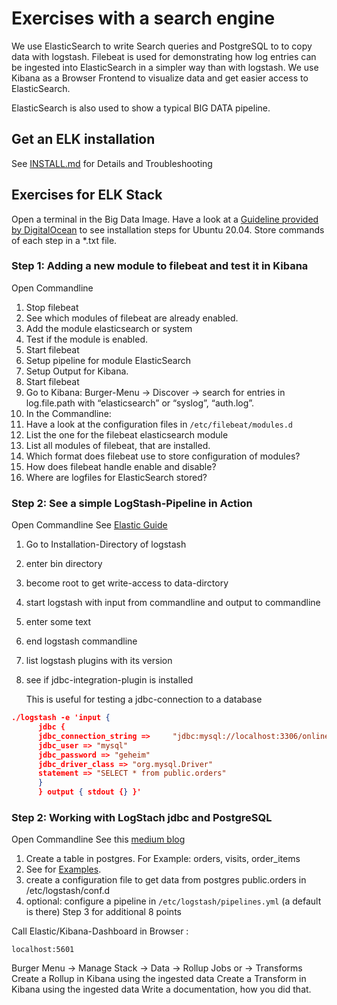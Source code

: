 # Exercises with a search engine

We use ElasticSearch to write Search queries and PostgreSQL to to copy data with logstash.
Filebeat is used for demonstrating how log entries can be ingested into ElasticSearch in a simpler way than with logstash.
We use Kibana as a Browser Frontend to visualize data and get easier access to ElasticSearch.

ElasticSearch is also used to show a typical BIG DATA pipeline.

## Get an ELK installation

See [INSTALL.md](https://github.com/Digital-Media/big_data/blob/main/elk-stack/INSTALL.md) for Details and Troubleshooting

## Exercises for ELK Stack

Open a terminal in the Big Data Image. Have a look at a [Guideline provided by DigitalOcean](https://www.digitalocean.com/community/tutorials/how-to-install-elasticsearch-logstash-and-kibana-elastic-stack-on-ubuntu-20-04-de) to see installation steps for Ubuntu 20.04.
Store commands of each step in a *.txt file.

### Step 1: Adding a new module to filebeat and test it in Kibana

Open Commandline
1. Stop filebeat
2. See which modules of filebeat are already enabled.
3. Add the module elasticsearch or system
4. Test if the module is enabled.
5. Start filebeat
6. Setup pipeline for module ElasticSearch
7. Setup Output for Kibana.
8. Start filebeat
9. Go to Kibana: Burger-Menu -> Discover -> search for entries in log.file.path with “elasticsearch” or “syslog”, “auth.log”.
10. In the Commandline:
11. Have a look at the configuration files in `/etc/filebeat/modules.d`
12. List the one for the filebeat elasticsearch module
13. List all modules of filebeat, that are installed.
14. Which format does filebeat use to store configuration of modules?
15. How does filebeat handle enable and disable?
16. Where are logfiles for ElasticSearch stored?

### Step 2: See a simple LogStash-Pipeline in Action
       
Open Commandline
See [Elastic Guide](https://www.elastic.co/guide/en/logstash/current/first-event.html)
1. Go to Installation-Directory of logstash
2. enter bin directory
3. become root to get write-access to data-dirctory
4. start logstash with input from commandline and output to commandline
5. enter some text
6. end logstash commandline
7. list logstash plugins with its version
8. see if jdbc-integration-plugin is installed

      This is useful for testing a jdbc-connection to a database
```json
./logstash -e 'input {
      jdbc {
      jdbc_connection_string =>     "jdbc:mysql://localhost:3306/onlineshop"
      jdbc_user => "mysql"
      jdbc_password => "geheim"
      jdbc_driver_class => "org.mysql.Driver"
      statement => "SELECT * from public.orders"
      }
      } output { stdout {} }'
```
### Step 2: Working with LogStach jdbc and PostgreSQL

Open Commandline
See this [medium blog](https://medium.com/@emreceylan/how-to-sync-postgresql-data-to-elasticsearch-572af15845ad)
1.	Create a table in postgres. For Example: orders, visits, order_items
2.	See for [Examples](https://github.com/Digital-Media/big_data/blob/main/elk-stack/examples.sql).
3.	create a configuration file to get data from postgres public.orders in /etc/logstash/conf.d
4.	optional: configure a pipeline in `/etc/logstash/pipelines.yml` (a default is there)
      Step 3 for additional 8 points

Call Elastic/Kibana-Dashboard in Browser : 
```shell
localhost:5601
```
Burger Menu -> Manage Stack -> Data -> Rollup Jobs or -> Transforms
Create a Rollup in Kibana using the ingested data
Create a Transform in Kibana using the ingested data
Write a documentation, how you did that.

